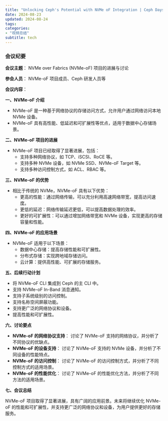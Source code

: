 ```yaml
---
title: "Unlocking Ceph's Potential with NVMe oF Integration | Ceph Days London 2024"
date: 2024-08-23
updated: 2024-08-24
tags:
categories:
- "视频总结"
subtitle: tech
---
```




### 会议纪要

**会议主题**： NVMe over Fabrics (NVMe-oF) 项目的进展与讨论

**参会人员**： NVMe-oF 项目成员、Ceph 研发人员等

**会议内容**：

**一、NVMe-oF 介绍**

* NVMe-oF 是一种基于网络协议的存储访问方式，允许用户通过网络访问本地 NVMe 设备。
* NVMe-oF 具有高性能、低延迟和可扩展性等优点，适用于数据中心存储场景。

**二、NVMe-oF 项目的进展**

* NVMe-oF 项目已经取得了显著进展，包括：
    * 支持多种网络协议，如 TCP、iSCSI、RoCE 等。
    * 支持多种 NVMe 设备，如 NVMe SSD、NVMe-oF Target 等。
    * 支持多种访问控制方式，如 ACL、RBAC 等。

**三、NVMe-oF 的优势**

* 相比于传统的 NVMe，NVMe-oF 具有以下优势：
    * 更高的性能：通过网络传输，可以充分利用高速网络带宽，提高访问速度。
    * 更低的延迟：网络传输延迟更低，可以提高数据处理的效率。
    * 更好的可扩展性：可以通过增加网络带宽和 NVMe 设备，实现更高的存储容量和性能。

**四、NVMe-oF 的应用场景**

* NVMe-oF 适用于以下场景：
    * 数据中心存储：提高存储性能和可扩展性。
    * 分布式存储：实现跨地域存储访问。
    * 云计算：提供高性能、可扩展的存储服务。

**五、后续行动计划**

* 将 NVMe-oF CLI 集成到 Ceph 的主 CLI 中。
* 支持 NVMe-oF In-Band 消息通知。
* 支持子系统级别的访问控制。
* 支持名称空间屏蔽功能。
* 支持更广泛的网络协议和设备。
* 提高性能和可扩展性。

**六、讨论要点**

* **NVMe-oF 的网络协议支持**： 讨论了 NVMe-oF 支持的网络协议，并分析了不同协议的优缺点。
* **NVMe-oF 的设备支持**： 讨论了 NVMe-oF 支持的 NVMe 设备，并分析了不同设备的性能特点。
* **NVMe-oF 的访问控制**： 讨论了 NVMe-oF 的访问控制方式，并分析了不同控制方式的适用场景。
* **NVMe-oF 的性能优化**： 讨论了 NVMe-oF 的性能优化方法，并分析了不同方法的适用场景。

**七、会议总结**

NVMe-oF 项目取得了显著进展，具有广阔的应用前景。未来将继续优化 NVMe-oF 的性能和可扩展性，并支持更广泛的网络协议和设备，为用户提供更好的存储服务。
